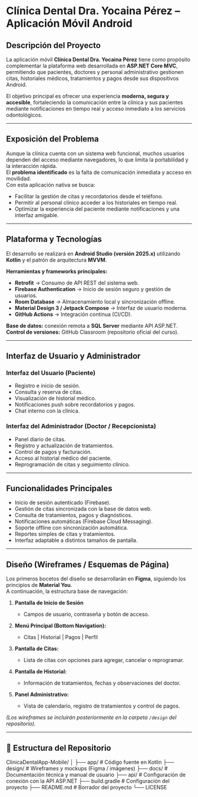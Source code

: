 # Clínica Dental Dra. Yocaina Pérez – Aplicación Móvil Android

## Descripción del Proyecto
La aplicación móvil **Clínica Dental Dra. Yocaina Pérez** tiene como propósito complementar la plataforma web desarrollada en **ASP.NET Core MVC**, permitiendo que pacientes, doctores y personal administrativo gestionen citas, historiales médicos, tratamientos y pagos desde sus dispositivos Android.

El objetivo principal es ofrecer una experiencia **moderna, segura y accesible**, fortaleciendo la comunicación entre la clínica y sus pacientes mediante notificaciones en tiempo real y acceso inmediato a los servicios odontológicos.

---

## Exposición del Problema
Aunque la clínica cuenta con un sistema web funcional, muchos usuarios dependen del acceso mediante navegadores, lo que limita la portabilidad y la interacción rápida.  
El **problema identificado** es la falta de comunicación inmediata y acceso en movilidad.  
Con esta aplicación nativa se busca:
- Facilitar la gestión de citas y recordatorios desde el teléfono.  
- Permitir al personal clínico acceder a los historiales en tiempo real.  
- Optimizar la experiencia del paciente mediante notificaciones y una interfaz amigable.

---

## Plataforma y Tecnologías
El desarrollo se realizará en **Android Studio (versión 2025.x)** utilizando **Kotlin** y el patrón de arquitectura **MVVM**.

**Herramientas y frameworks principales:**
- **Retrofit** → Consumo de API REST del sistema web.  
- **Firebase Authentication** → Inicio de sesión seguro y gestión de usuarios.  
- **Room Database** → Almacenamiento local y sincronización offline.  
- **Material Design 3 / Jetpack Compose** → Interfaz de usuario moderna.  
- **GitHub Actions** → Integración continua (CI/CD).  

**Base de datos:** conexión remota a **SQL Server** mediante API ASP.NET.  
**Control de versiones:** GitHub Classroom (repositorio oficial del curso).

---

## Interfaz de Usuario y Administrador

### Interfaz del Usuario (Paciente)
- Registro e inicio de sesión.  
- Consulta y reserva de citas.  
- Visualización de historial médico.  
- Notificaciones push sobre recordatorios y pagos.  
- Chat interno con la clínica.

### Interfaz del Administrador (Doctor / Recepcionista)
- Panel diario de citas.  
- Registro y actualización de tratamientos.  
- Control de pagos y facturación.  
- Acceso al historial médico del paciente.  
- Reprogramación de citas y seguimiento clínico.

---

## Funcionalidades Principales
- Inicio de sesión autenticado (Firebase).  
- Gestión de citas sincronizada con la base de datos web.  
- Consulta de tratamientos, pagos y diagnósticos.  
- Notificaciones automáticas (Firebase Cloud Messaging).  
- Soporte offline con sincronización automática.  
- Reportes simples de citas y tratamientos.  
- Interfaz adaptable a distintos tamaños de pantalla.

---

## Diseño (Wireframes / Esquemas de Página)
Los primeros bocetos del diseño se desarrollarán en **Figma**, siguiendo los principios de **Material You**.  
A continuación, la estructura base de navegación:

1. **Pantalla de Inicio de Sesión**  
   - Campos de usuario, contraseña y botón de acceso.  

2. **Menú Principal (Bottom Navigation):**  
   - Citas | Historial | Pagos | Perfil  

3. **Pantalla de Citas:**  
   - Lista de citas con opciones para agregar, cancelar o reprogramar.  

4. **Pantalla de Historial:**  
   - Información de tratamientos, fechas y observaciones del doctor.  

5. **Panel Administrativo:**  
   - Vista de calendario, registro de tratamientos y control de pagos.

*(Los wireframes se incluirán posteriormente en la carpeta `/design` del repositorio).*

---

## 🧾 Estructura del Repositorio

ClinicaDentalApp-Mobile/
│
├── app/                  # Código fuente en Kotlin
├── design/               # Wireframes y mockups (Figma / imágenes)
├── docs/                 # Documentación técnica y manual de usuario
├── api/                  # Configuración de conexión con la API ASP.NET
├── build.gradle          # Configuración del proyecto
├── README.md             # Borrador del proyecto
└── LICENSE
